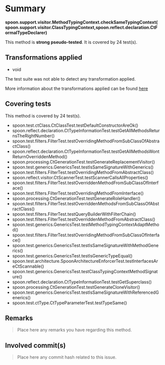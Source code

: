 # Summary
**spoon.support.visitor.MethodTypingContext.checkSameTypingContext(spoon.support.visitor.ClassTypingContext,spoon.reflect.declaration.CtFormalTypeDeclarer)**

This method is **strong pseudo-tested**.
It is covered by 24 test(s). 


## Transformations applied

- void


The test suite was not able to detect any transformation applied.

More information about the transformations applied can be found [here](https://github.com/STAMP-project/pitest-descartes)

## Covering tests
This method is covered by 24 test(s).
* spoon.test.ctClass.CtClassTest.testDefaultConstructorAreOk()
* spoon.reflect.declaration.CtTypeInformationTest.testGetAllMethodsReturnsTheRightNumber()
* spoon.test.filters.FilterTest.testOverridingMethodFromSubClassOfAbstractClass()
* spoon.reflect.declaration.CtTypeInformationTest.testGetAllMethodsWontReturnOverriddenMethod()
* spoon.processing.CtGenerationTest.testGenerateReplacementVisitor()
* spoon.test.generics.GenericsTest.testIsSameSignatureWithGenerics()
* spoon.test.filters.FilterTest.testOverridingMethodFromAbstractClass()
* spoon.reflect.visitor.CtScannerTest.testScannerCallsAllProperties()
* spoon.test.filters.FilterTest.testOverriddenMethodFromSubClassOfInterface()
* spoon.test.filters.FilterTest.testOverridingMethodFromInterface()
* spoon.processing.CtGenerationTest.testGenerateRoleHandler()
* spoon.test.filters.FilterTest.testOverriddenMethodsFromSubClassOfAbstractClass()
* spoon.test.filters.FilterTest.testQueryBuilderWithFilterChain()
* spoon.test.filters.FilterTest.testOverriddenMethodFromAbstractClass()
* spoon.test.generics.GenericsTest.testMethodTypingContextAdaptMethod()
* spoon.test.filters.FilterTest.testOverridingMethodFromSubClassOfInterface()
* spoon.test.generics.GenericsTest.testIsSameSignatureWithMethodGenerics()
* spoon.test.generics.GenericsTest.testIsGenericTypeEqual()
* spoon.test.architecture.SpoonArchitectureEnforcerTest.testInterfacesAreCtScannable()
* spoon.test.generics.GenericsTest.testClassTypingContextMethodSignature()
* spoon.reflect.declaration.CtTypeInformationTest.testGetSuperclass()
* spoon.processing.CtGenerationTest.testGenerateCloneVisitor()
* spoon.test.generics.GenericsTest.testIsSameSignatureWithReferencedGenerics()
* spoon.test.ctType.CtTypeParameterTest.testTypeSame()


## Remarks
> Place here any remarks you have regarding this method.

## Involved commit(s)

> Place here any commit hash related to this issue.
